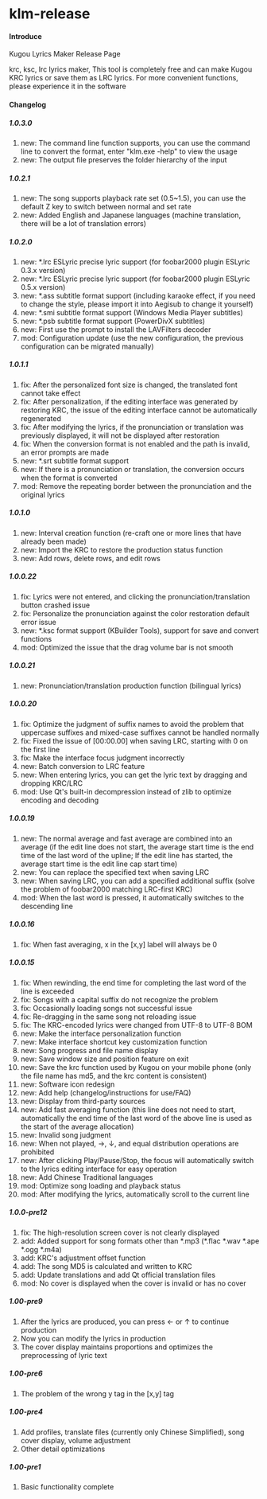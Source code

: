 # klm-release

#### Introduce

Kugou Lyrics Maker Release Page

krc, ksc, lrc lyrics maker, This tool is completely free and can make Kugou KRC lyrics or save them as LRC lyrics. For more convenient functions, please experience it in the software

#### Changelog

##### 1.0.3.0

1.  new: The command line function supports, you can use the command line to convert the format, enter "klm.exe -help" to view the usage
2.  new: The output file preserves the folder hierarchy of the input

##### 1.0.2.1

1.  new: The song supports playback rate set (0.5~1.5), you can use the default Z key to switch between normal and set rate
2.  new: Added English and Japanese languages (machine translation, there will be a lot of translation errors)

##### 1.0.2.0

1.  new: \*.lrc ESLyric precise lyric support (for foobar2000 plugin ESLyric 0.3.x version)
2.  new: \*.lrc ESLyric precise lyric support (for foobar2000 plugin ESLyric 0.5.x version)
3.  new: \*.ass subtitle format support (including karaoke effect, if you need to change the style, please import it into Aegisub to change it yourself)
4.  new: \*.smi subtitle format support (Windows Media Player subtitles)
5.  new: \*.psb subtitle format support (PowerDivX subtitles)
6.  new: First use the prompt to install the LAVFilters decoder
7.  mod: Configuration update (use the new configuration, the previous configuration can be migrated manually)

##### 1.0.1.1

1.  fix: After the personalized font size is changed, the translated font cannot take effect
2.  fix: After personalization, if the editing interface was generated by restoring KRC, the issue of the editing interface cannot be automatically regenerated
3.  fix: After modifying the lyrics, if the pronunciation or translation was previously displayed, it will not be displayed after restoration
4.  fix: When the conversion format is not enabled and the path is invalid, an error prompts are made
5.  new: \*.srt subtitle format support
6.  new: If there is a pronunciation or translation, the conversion occurs when the format is converted
7.  mod: Remove the repeating border between the pronunciation and the original lyrics

##### 1.0.1.0

1.  new: Interval creation function (re-craft one or more lines that have already been made)
2.  new: Import the KRC to restore the production status function
3.  new: Add rows, delete rows, and edit rows

##### 1.0.0.22

1.  fix: Lyrics were not entered, and clicking the pronunciation/translation button crashed issue
2.  fix: Personalize the pronunciation against the color restoration default error issue
3.  new: \*.ksc format support (KBuilder Tools), support for save and convert functions
4.  mod: Optimized the issue that the drag volume bar is not smooth

##### 1.0.0.21

1.  new: Pronunciation/translation production function (bilingual lyrics)

##### 1.0.0.20

1.  fix: Optimize the judgment of suffix names to avoid the problem that uppercase suffixes and mixed-case suffixes cannot be handled normally
2.  fix: Fixed the issue of \[00:00.00\] when saving LRC, starting with 0 on the first line
3.  fix: Make the interface focus judgment incorrectly
4.  new: Batch conversion to LRC feature
5.  new: When entering lyrics, you can get the lyric text by dragging and dropping KRC/LRC
6.  mod: Use Qt's built-in decompression instead of zlib to optimize encoding and decoding

##### 1.0.0.19

1.  new: The normal average and fast average are combined into an average (if the edit line does not start, the average start time is the end time of the last word of the upline; If the edit line has started, the average start time is the edit line cap start time)
2.  new: You can replace the specified text when saving LRC
3.  new: When saving LRC, you can add a specified additional suffix (solve the problem of foobar2000 matching LRC-first KRC)
4.  mod: When the last word is pressed, it automatically switches to the descending line

##### 1.0.0.16

1.  fix: When fast averaging, x in the \[x,y\] label will always be 0

##### 1.0.0.15

1.  fix: When rewinding, the end time for completing the last word of the line is exceeded
2.  fix: Songs with a capital suffix do not recognize the problem
3.  fix: Occasionally loading songs not successful issue
4.  fix: Re-dragging in the same song not reloading issue
5.  fix: The KRC-encoded lyrics were changed from UTF-8 to UTF-8 BOM
6.  new: Make the interface personalization function
7.  new: Make interface shortcut key customization function
8.  new: Song progress and file name display
9.  new: Save window size and position feature on exit
10.  new: Save the krc function used by Kugou on your mobile phone (only the file name has md5, and the krc content is consistent)
11.  new: Software icon redesign
12.  new: Add help (changelog/instructions for use/FAQ)
13.  new: Display from third-party sources
14.  new: Add fast averaging function (this line does not need to start, automatically the end time of the last word of the above line is used as the start of the average allocation)
15.  new: Invalid song judgment
16.  new: When not played, →, ↓, and equal distribution operations are prohibited
17.  new: After clicking Play/Pause/Stop, the focus will automatically switch to the lyrics editing interface for easy operation
18.  new: Add Chinese Traditional languages
19.  mod: Optimize song loading and playback status
20.  mod: After modifying the lyrics, automatically scroll to the current line

##### 1.0.0-pre12

1.  fix: The high-resolution screen cover is not clearly displayed
2.  add: Added support for song formats other than \*.mp3 (\*.flac \*.wav \*.ape \*.ogg \*.m4a)
3.  add: KRC's adjustment offset function
4.  add: The song MD5 is calculated and written to KRC
5.  add: Update translations and add Qt official translation files
6.  mod: No cover is displayed when the cover is invalid or has no cover

##### 1.00-pre9

1.  After the lyrics are produced, you can press ← or ↑ to continue production
2.  Now you can modify the lyrics in production
3.  The cover display maintains proportions and optimizes the preprocessing of lyric text

##### 1.00-pre6

1.  The problem of the wrong y tag in the \[x,y\] tag

##### 1.00-pre4

1.  Add profiles, translate files (currently only Chinese Simplified), song cover display, volume adjustment
2.  Other detail optimizations

##### 1.00-pre1

1.  Basic functionality complete
